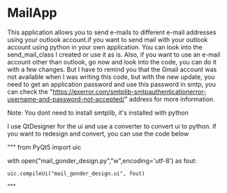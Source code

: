 # MailApp
This application allows you to send e-mails to different e-mail addresses using your outlook account.if you want to send mail with your outlook account using python in your own application. You can look into the send_mail_class I created or use it as is. Also, if you want to use an e-mail account other than outlook, go now and look into the code, you can do it with a few changes. But I have to remind you that the Gmail account was not available when I was writing this code, but with the new update, you need to get an application password and use this password in smtp, you can check the "https://exerror.com/smtplib-smtpauthenticationerror-username-and-password-not-accepted/" address for more information.

Note: You dont need to install smtplib, it's installed with python

I use QtDesigner for the ui and use a converter to convert ui to python. if you want to redesign and convert, you can use the code below

"""
from PyQt5 import uic

with open("mail_gonder_design.py","w",encoding='utf-8') as fout:

    uic.compileUi("mail_gonder_design.ui", fout)
"""
